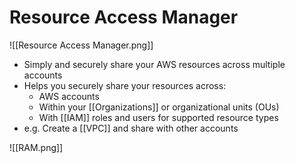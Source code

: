 # Resource Access Manager
![[Resource Access Manager.png]]
- Simply and securely share your AWS resources across multiple accounts
- Helps you securely share your resources across:
	- AWS accounts
	- Within your [[Organizations]] or organizational units (OUs)
	- With [[IAM]] roles and users for supported resource types
- e.g. Create a [[VPC]] and share with other accounts

![[RAM.png]]

